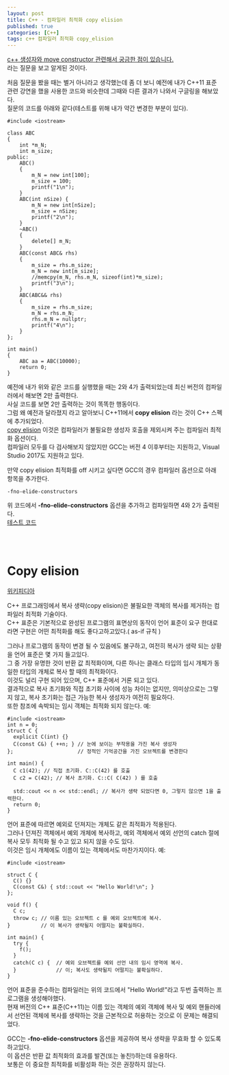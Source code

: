 ```yaml
---
layout: post
title: C++ - 컴파일러 최적화 copy elision
published: true
categories: [C++]
tags: c++ 컴파일러 최적화 copy_elision 
---
```

[c++ 생성자와 move constructor 관련해서 궁금한 점이 있습니다.](https://throwbug.com/281/c%2B%2B-%EC%83%9D%EC%84%B1%EC%9E%90%EC%99%80-move-constructor-%EA%B4%80%EB%A0%A8%ED%95%B4%EC%84%9C-%EA%B6%81%EA%B8%88%ED%95%9C-%EC%A0%90%EC%9D%B4-%EC%9E%88%EC%8A%B5%EB%8B%88%EB%8B%A4)  
라는 질문을 보고 알게된 것이다.  

처음 질문을 봤을 때는 별거 아니라고 생각했는데 좀 더 보니 예전에 내가 C++11 표준 관련 강연을 했을 사용한 코드와 비슷한데 그때와 다른 결과가 나와서 구글링을 해보았다.  
질문의 코드를 아래와 같다(테스트를 위해 내가 약간 변경한 부분이 있다).  
```
#include <iostream>

class ABC
{
	int *m_N;
	int m_size;
public:
	ABC()
	{
		m_N = new int[100];
		m_size = 100;
        printf("1\n");
	}
	ABC(int nSize) {
		m_N = new int[nSize];
		m_size = nSize;
		printf("2\n");
	}
	~ABC()
	{
		delete[] m_N;
	}
	ABC(const ABC& rhs)
	{
		m_size = rhs.m_size;
		m_N = new int[m_size];
		//memcpy(m_N, rhs.m_N, sizeof(int)*m_size);
        printf("3\n");
	}
	ABC(ABC&& rhs)
	{
		m_size = rhs.m_size;
		m_N = rhs.m_N;
		rhs.m_N = nullptr;
        printf("4\n");
	}
};

int main()
{
	ABC aa = ABC(10000);
    return 0;
}
```  

예전에 내가 위와 같은 코드를 실행했을 때는 2와 4가 출력되었는데 최신 버전의 컴파일러에서 해보면 2만 출력한다.  
사실 코드를 보면 2만 출력하는 것이 똑똑한 행동이다.  
그럼 왜 예전과 달라졌지 라고 알아보니 C++11에서 **copy elision** 라는 것이 C++ 스펙에 추가되었다.  
[copy elision](https://en.cppreference.com/w/cpp/language/copy_elision )
이것은 컴파일러가 불필요한 생성자 호출을 제외시켜 주는 컴파일러 최적화 옵션이다.  
컴파일러 모두를 다 검사해보지 않았지만 GCC는 버전 4 이후부터는 지원하고, Visual Studio 2017도 지원하고 있다.  

만약 copy elision 최적화를 off 시키고 싶다면 GCC의 경우 컴파일러 옵션으로 아래 항목을 추가한다.  
```
-fno-elide-constructors
```  
  
위 코드에서 **-fno-elide-constructors** 옵션을 추가하고 컴파일하면 4와 2가 출력된다.  
[테스트 코드](https://wandbox.org/permlink/Dqss90YKH6OGlJo9 )   
  
<br/>  
<br/>
  
  
# Copy elision
[위키피디아](https://en.wikipedia.org/wiki/Copy_elision )  

C++ 프로그래밍에서 복사 생략(copy elision)은 불필요한 객체의 복사를 제거하는 컴파일러 최적화 기술이다.  
C++ 표준은 기본적으로 완성된 프로그램의 표면상의 동작이 언어 표준이 요구 한대로라면 구현은 어떤 최적화를 해도 좋다고하고있다.( as-if 규칙 )  


그러나 프로그램의 동작이 변경 될 수 있음에도 불구하고, 여전히 복사가 생략 되는 상황을 언어 표준은 몇 가지 들고있다.  
그 중 가장 유명한 것이 반환 값 최적화이며, 다른 하나는 클래스 타입의 임시 개체가 동일한 타입의 개체로 복사 할 때의 최적화이다.  
이것도 널리 구현 되어 있으며, C++ 표준에서 거론 되고 있다.  
결과적으로 복사 초기화와 직접 초기화 사이에 성능 차이는 없지만, 의미상으로는 그렇지 않고, 복사 초기화는 접근 가능한 복사 생성자가 여전히 필요하다.  
또한 참조에 속박되는 임시 객체는 최적화 되지 않는다. 예:  
```
#include <iostream>
int n = 0;
struct C {
  explicit C(int) {}
  C(const C&) { ++n; } // 눈에 보이는 부작용을 가진 복사 생성자
};                     // 정적인 기억공간을 가진 오브젝트를 변경한다

int main() {
  C c1(42); // 직접 초기화. C::C(42) 를 호출
  C c2 = C(42); // 복사 초기화. C::C( C(42) ) 를 호출
  
  std::cout << n << std::endl; // 복사가 생략 되었다면 0, 그렇지 않으면 1을 출력한다.
  return 0;
}
```
  
언어 표준에 따르면 예외로 던져지는 개체도 같은 최적화가 적용된다.  
그러나 던져진 객체에서 예외 개체에 복사하고, 예외 객체에서 예외 선언의 catch 절에 복사 모두 최적화 될 수고 있고 되지 않을 수도 있다.  
이것은 임시 개체에도 이름이 있는 객체에서도 마찬가지이다. 예:  
```
#include <iostream>

struct C {
  C() {}
  C(const C&) { std::cout << "Hello World!\n"; }
};

void f() {
  C c;
  throw c; // 이름 있는 오브젝트 c 를 예외 오브젝트에 복사.
}          // 이 복사가 생략될지 어떨지는 불확실하다.

int main() {
  try {
    f();
  }
  catch(C c) {  // 예외 오브젝트를 예외 선언 내의 임시 영역에 복사.
  }             // 이; 복사도 생략될지 어떨지는 불확실하다.
}
```
  

언어 표준을 준수하는 컴파일러는 위의 코드에서 "Hello World!"라고 두번 출력하는 프로그램을 생성해야했다.  
현재 버전의 C++ 표준(C++11)는 이름 있는 객체의 예외 객체에 복사 및 예외 핸들러에서 선언된 객체에 복사를 생략하는 것을 근본적으로 허용하는 것으로 이 문제는 해결되었다.  

GCC는 **-fno-elide-constructors** 옵션을 제공하여 복사 생략을 무효화 할 수 있도록 하고있다.  
이 옵션은 반환 값 최적화의 효과를 발견(또는 놓친!)하는데 유용하다.  
보통은 이 중요한 최적화를 비활성화 하는 것은 권장하지 않는다.  
